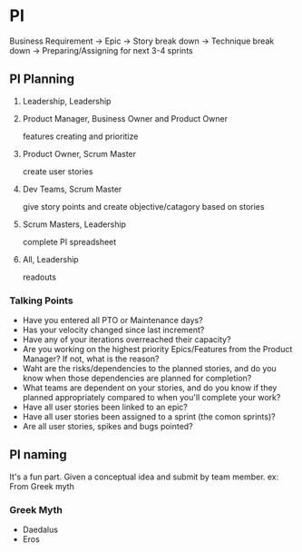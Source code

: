# PI

Business Requirement
-> Epic
-> Story break down
-> Technique break down
-> Preparing/Assigning for next 3-4 sprints

## PI Planning

1. Leadership, Leadership
2. Product Manager, Business Owner and Product Owner

   features creating and prioritize

3. Product Owner, Scrum Master

   create user stories

4. Dev Teams, Scrum Master

   give story points and create objective/catagory based on stories

5. Scrum Masters, Leadership

   complete PI spreadsheet

6. All, Leadership

   readouts

### Talking Points

- Have you entered all PTO or Maintenance days?
- Has your velocity changed since last increment?
- Have any of your iterations overreached their capacity?
- Are you working on the highest priority Epics/Features from the Product Manager? If not, what is the reason?
- Waht are the risks/dependencies to the planned stories, and do you know when those dependencies are planned for completion?
- What teams are dependent on your stories, and do you know if they planned appropriately compared to when you'll complete your work?
- Have all user stories been linked to an epic?
- Have all user stories been assigned to a sprint (the comon sprints)?
- Are all user stories, spikes and bugs pointed?

## PI naming

It's a fun part. Given a conceptual idea and submit by team member. ex: From Greek myth

### Greek Myth

- Daedalus
- Eros
